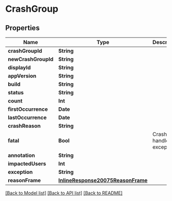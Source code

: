 # CrashGroup

## Properties
Name | Type | Description | Notes
------------ | ------------- | ------------- | -------------
**crashGroupId** | **String** |  | 
**newCrashGroupId** | **String** |  | 
**displayId** | **String** |  | 
**appVersion** | **String** |  | 
**build** | **String** |  | 
**status** | **String** |  | 
**count** | **Int** |  | 
**firstOccurrence** | **Date** |  | 
**lastOccurrence** | **Date** |  | 
**crashReason** | **String** |  | 
**fatal** | **Bool** | Crash or handled exception | 
**annotation** | **String** |  | 
**impactedUsers** | **Int** |  | [optional] 
**exception** | **String** |  | [optional] 
**reasonFrame** | [**InlineResponse20075ReasonFrame**](InlineResponse20075ReasonFrame.md) |  | [optional] 

[[Back to Model list]](../README.md#documentation-for-models) [[Back to API list]](../README.md#documentation-for-api-endpoints) [[Back to README]](../README.md)



